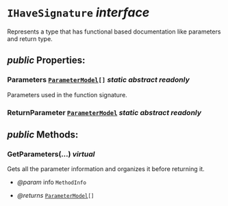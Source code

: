 # <code><span title="Represents a type that has functional based documentation like parameters and return type.">IHaveSignature</span></code> *interface*

Represents a type that has functional based documentation like parameters and return type.

## *public* Properties:

### Parameters <code>[ParameterModel](../Parameters/ParameterModel.md)[]</code> *static* *abstract* *readonly*

Parameters used in the function signature.

### ReturnParameter <code>[ParameterModel](../Parameters/ParameterModel.md)</code> *static* *abstract* *readonly*





## *public* Methods:

### GetParameters(...) *virtual*

Gets all the parameter information and organizes it before returning it.

- *@param* info <code><span title="Discovers the attributes of a method and provides access to method metadata.">MethodInfo</span></code>

- *@returns* <code>[ParameterModel](../Parameters/ParameterModel.md)[]</code>